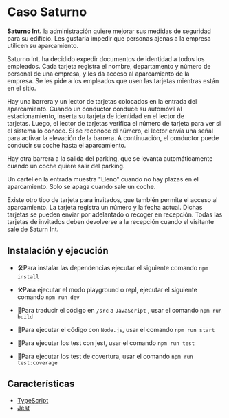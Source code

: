 # Caso Saturno

**Saturno Int.** la administración quiere mejorar sus medidas de seguridad para su edificio. Les gustaría impedir que personas ajenas a la empresa utilicen su aparcamiento.

Saturno Int. ha decidido expedir documentos de identidad a todos los empleados. Cada tarjeta registra el nombre, departamento y número de personal de una empresa, y les da acceso al aparcamiento de la empresa. Se les pide a los empleados que usen las tarjetas mientras están en el sitio.

Hay una barrera y un lector de tarjetas colocados en la entrada del aparcamiento. Cuando un conductor conduce su automóvil al estacionamiento, inserta su tarjeta de identidad en el lector de tarjetas. Luego, el lector de tarjetas verifica el número de tarjeta para ver si el sistema lo conoce. Si se reconoce el número, el lector envía una señal para activar la elevación de la barrera. A continuación, el conductor puede conducir su coche hasta el aparcamiento.

Hay otra barrera a la salida del parking, que se levanta automáticamente cuando un coche quiere salir del parking.

Un cartel en la entrada muestra "Lleno" cuando no hay plazas en el aparcamiento. Solo se apaga cuando sale un coche.

Existe otro tipo de tarjeta para invitados, que también permite el acceso al aparcamiento. La tarjeta registra un número y la fecha actual. Dichas tarjetas se pueden enviar por adelantado o recoger en recepción. Todas las tarjetas de invitados deben devolverse a la recepción cuando el visitante sale de Saturn Int.

## Instalación y ejecución

- 🛠Para instalar las dependencias ejecutar el siguiente comando `npm install`

- ⚒Para ejecutar el modo playground o repl, ejecutar el siguiente comando `npm run dev`

- 🔧Para traducir el código en `/src` a `JavaScript` , usar el comando `npm run build`

- 🔑Para ejecutar el código con `Node.js`, usar el comando `npm run start`

- 🧪Para ejecutar los test con jest, usar el comando `npm run test`

- 🧪Para ejecutar los test de covertura, usar el comando `npm run test:coverage`

## Características

- [TypeScript](https://www.typescriptlang.org/)
- [Jest](https://jestjs.io/)
